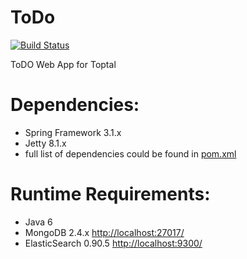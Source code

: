 ToDo
====
[![Build Status](https://travis-ci.org/illya13/ToDo.png?branch=master)](https://travis-ci.org/illya13/ToDo)

ToDO Web App for Toptal

Dependencies:
=============
- Spring Framework 3.1.x
- Jetty 8.1.x
- full list of dependencies could be found in [pom.xml](pom.xml)

Runtime Requirements:
=====================
- Java 6
- MongoDB 2.4.x [http://localhost:27017/](http://localhost:27017/)
- ElasticSearch 0.90.5 [http://localhost:9300/](http://localhost:9300/)

 
